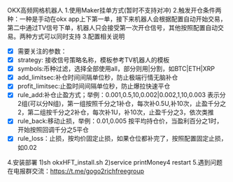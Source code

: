 OKX高频网格机器人
1.使用Maker挂单方式(暂时不支持对冲)
2.触发开仓条件两种：一种是手动在okx app上下第一单，接下来机器人会根据配置自动开始交易，第二中通过TV信号下单，机器人只会接受第一次开仓信号，其他按照配置自动交易。两种方式可以同时支持
3.配置相关说明
- [x] 需要关注的参数：
- [x] strategy: 接收信号策略名称，模板参考TV机器人的模板
- [x] symbols:币种过滤，选择全部使用all，部分则用|分割，如BTC|ETH|XRP
- [x] add_limitsec:补仓时间间隔单位秒，防止极端行情无脑补仓
- [x] profit_limitsec:止盈时间间隔单位秒，防止爆拉快速平仓
- [x] rule_add:补仓止盈方式；举例：0.001,0.5,10,0.002|0.002,1,10,0.003 表示分2组(可以分N组)，第一组按照千分之1补仓，每次补0.5U,补10次，止盈千分之2，第二组按千分之2补仓，每次补1U，补10次，止盈千分之3，依次类推
- [x] rule_back:移动止损，举例：0.01,0.005 按平均持仓价，当盈利百分之1时，开始按照回调千分之5平仓
- [x] rule_loss：止损，按均价固定止损，如果仓位都补完了，按照配置固定止损，如0.02

4.安装部署
1)sh okxHFT_install.sh
2)service printMoney4 restart
5.遇到问题在电报群交流：https://t.me/gogo2richfreegroup
